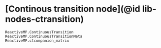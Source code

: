 # [Continous transition node](@id lib-nodes-ctransition)

```@docs
ReactiveMP.ContinuousTransition
ReactiveMP.ContinuousTransitionMeta
ReactiveMP.ctcompanion_matrix
```
